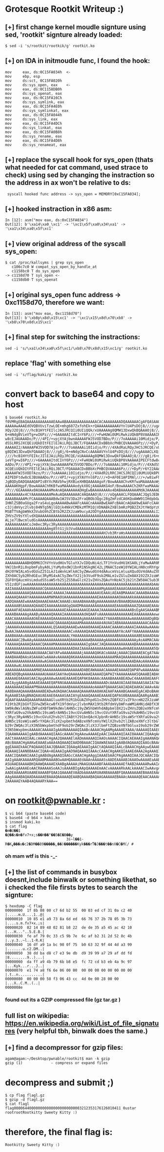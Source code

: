 # Grotesque Rootkit Writeup :)

## [+] first change kernel moudle signture using sed, 'rootkit' signture already loaded:

	$ sed -i 's/rootkit/rootkik/g' rootkit.ko

## [+] on IDA in initmoudle func, I found the hook:
	mov     eax, ds:0C15FA034h  <-
	mov     ebp, esp
	mov     ds:sct, 0C15FA020h
	mov     ds:sys_open, eax    <- 
	mov     eax, ds:0C1158DB0h 
	mov     ds:sys_openat, eax
	mov     eax, ds:0C15FA16Ch
	mov     ds:sys_symlink, eax
	mov     eax, ds:0C15FA4E0h
	mov     ds:sys_symlinkat, eax
	mov     eax, ds:0C15FA044h
	mov     ds:sys_link, eax
	mov     eax, ds:0C15FA4DCh
	mov     ds:sys_linkat, eax
	mov     eax, ds:0C15FA0B8h
	mov     ds:sys_rename, eax
	mov     eax, ds:0C15FA4D8h
	mov     ds:sys_renameat, eax

## [+] replace the syscall hook for sys_open (thats what needed for cat command, used strace to check) using sed by changing the instraction so the address in ax won't be relative to ds:


	 syscall hooked func address -> sys_open = MEMORY[0xC15FA034];

## [+] hooked instraction in x86 asm:

	In [12]: asm("mov eax, ds:0xC15FA034")
	Out[12]: b'\xa14\xa0_\xc1' -> '\xc1\x5f\xa0\x34\xa1' -> '\xa1\x34\xa0\x5f\xc1'


## [+] view original address of the syscall sys_open:
	$ cat /proc/kallsyms | grep sys_open
	   c106c7c0 W compat_sys_open_by_handle_at
	   c1158bc0 T do_sys_open
	-> c1158d70 T sys_open <-
	   c1158db0 T sys_openat

## [+] original sys_open func address -> 0xc1158d70, therefore we want:

	In [13]: asm("mov eax, 0xc1158d70")
	Out[13]: b'\xb8p\x8d\x15\xc1' -> '\xc1\x15\x8d\x70\xb8' -> '\xb8\x70\x8d\x15\xc1'


## [+] final step for switching the instractions:
	sed -i 's/\xa1\x34\xa0\x5f\xc1/\xb8\x70\x8d\x15\xc1/g' rootkit.ko

## replace 'flag' with something else
	sed -i 's/flag/kaki/g' rootkit.ko

# convert back to base64 and copy to host
	$ base64 rootkit.ko
	f0VMRgEBAQAAAAAAAAAAAAEAAwABAAAAAAAAAAAAAACACAAAAAAAADQAAAAAACgAFQASAAQAAAAU
	AAAAAwAAAEdOVQBVUviTzwLOE+mhg687ZxfohEk+rQAAAAAAAAAAVYnlU4PsDOj8////ugAAAACL
	XQyJ2Oj8////hcB1HYtFEIlcJASJRCQIi0UIiQQk/xUAAAAAg8QMW13DxwQkBQAAAOj8////g8j/
	6+mNdgBVieVTg+wI6Pz///+6AAAAAItdCInY6Pz///+FwHUWi0UMiRwkiUQkBP8VAAAAAIPECFtd
	w8cEJAUAAADo/P///4PI/+vpjXYAjbwnAAAAAFWJ5VOD7BDo/P///7oAAAAAi10Midjo/P///4XA
	dSSLRRSJXCQEiUQkDItFEIlEJAiLRQiJBCT/FQAAAACDxBBbXcPHBCQVAAAA6Pz///+DyP/r6Y22
	AAAAAI2/AAAAAFWJ5VOD7Ajo/P///7oAAAAAi10Iidjo/P///4XAdRaLRQyJHCSJRCQE/xUAAAAA
	g8QIW13DxwQkFQAAAOj8////g8j/6+mNdgCNvCcAAAAAVYnlU4PsDOj8////ugAAAACLXQiJ2Oj8
	////hcB1HYtFEIkcJIlEJAiLRQyJRCQE/xUAAAAAg8QMW13DxwQkFQAAAOj8////g8j/6+mNdgBV
	ieVTg+wI6Pz///+6AAAAAItdCInY6Pz///+FwHUWi0UMiRwkiUQkBP8VAAAAAIPECFtdw8cEJBUA
	AADo/P///4PI/+vpjXYAjbwnAAAAAFWJ5VOD7BDo/P///7oAAAAAi10Midjo/P///4XAdSSLRRSJ
	XCQEiUQkDItFEIlEJAiLRQiJBCT/FQAAAACDxBBbXcPHBCQVAAAA6Pz///+DyP/r6Y22AAAAAI2/
	AAAAAFWJ5VOD7Azo/P///7oAAAAAi10Iidjo/P///4XAdR2LRRCJHCSJRCQIi0UMiUQkBP8VAAAA
	AIPEDFtdw8cEJBUAAADo/P///4PI/+vpjXYAVYnl6Pz///+D+AF0E1APIMAl///+/w8iwFhdw410
	JgBQDyDADQAAAQAPIsBYXcMAVbhwjRXBieXHBQAAAAAgoF/BowAAAAChvKRfwaMAAAAAoWyhX8Gj
	AAAAAKHgpF/BowAAAAChRKBfwaMAAAAAodykX8GjAAAAAKG4oF/BowAAAACh2KRfwaMAAAAAMcDo
	/P///6EAAAAAx0AUAAAAAMeAnAQAAAAAAADHgEwBAAAAAAAAx4DABAAAAAAAAMdAJAAAAADHgLwE
	AAAAAAAAx4CYAAAAAAAAAMeAuAQAAAAAAAC4AQAAAOj8////oQgAAACLFQQAAACJQgSJEDHAxwUE
	AAAABAAAAMcFCAAAAAQAAABdw1WJ5V3Da2FraQBOb3Qgc28gZmFzdCA6KQoAWW91IHdpbGwgbm90
	IHNlZSB0aGUga2FraS4uLgoAAAAABwAAAFcAAACnAAAABwEAAFcBAACnAQAA9wEAAFcCAACjAgAA
	c3JjdmVyc2lvbj04NTg5NjlEQjk4NkVCMDkzMTM1QjVDNABkZXBlbmRzPQB2ZXJtYWdpYz0zLjcu
	MSBTTVAgbW9kX3VubG9hZCBtb2R2ZXJzaW9ucyA2ODYgAAAAAAAAAAAAAAAAAAAAAAAAiI2b021v
	ZHVsZV9sYXlvdXQAAAAAAAAAAAAAAAAAAAAAAAAAAAAAAAAAAAAAAAAAAAAAAAAAAAAAAAAAAAAA
	ALje7lBwcmludGsAAAAAAAAAAAAAAAAAAAAAAAAAAAAAAAAAAAAAAAAAAAAAAAAAAAAAAAAAAAAA
	AAAAAAAAAACoJm0ec3Ryc3RyAAAAAAAAAAAAAAAAAAAAAAAAAAAAAAAAAAAAAAAAAAAAAAAAAAAA
	AAAAAAAAAAAAAAAAAAAAmg85tG1jb3VudAAAAAAAAAAAAAAAAAAAAAAAAAAAAAAAAAAAAAAAAAAA
	AAAAAAAAAAAAAAAAAAAAAAAAAAAAAAAAAAAAAAAAAAAAAHJvb3RraWsAAAAAAAAAAAAAAAAAAAAA
	AAAAAAAAAAAAAAAAAAAAAAAAAAAAAAAAAAAAAAAAAAAAAAAAAAAAAAAAAAAAAAAAAAAAAAAAAAAA
	AAAAAAAAAAAAAAAAAAAAAAAAAAAAAAAAAAAAAAAAAAAAAAAAAAAAAAAAAAAAAAAAAAAAAAAAAAAA
	AAAAAAAAAAAAAAAAAAAAAAAAAAAAAAAAAAAAAAAAAAAAAAAAAAAAAAAAAAAAAAAAAAAAAAAAAAAA
	AAAAAAAAAAAAAAAAAAAAAAAAAAAAAAAAAAAAAAAAAAAAAAAAAAAAAAAAAAAAAAAAAAAAAAAAAAAA
	AAAAAAAAAAAAAAAAAAAAAAAAAAAAAAAAAAAAAAAAAAAAAAAAAAAAAAAAAAAAAAAAAAAAAAAAAAAA
	AAAAAAAAAAAAAAAAAAAAAAAAAAAAAAAAAAAAAAAAAAAAAAAAAAAAAAAAAAAAAAAAAAAAAAAAAAAA
	AAAAAAAAAABHQ0M6IChVYnVudHUvTGluYXJvIDQuNi4zLTF1YnVudHU1KSA0LjYuMwAAR0NDOiAo
	VWJ1bnR1L0xpbmFybyA0LjYuMy0xdWJ1bnR1NSkgNC42LjMAAC5zeW10YWIALnN0cnRhYgAuc2hz
	dHJ0YWIALm5vdGUuZ251LmJ1aWxkLWlkAC5yZWwudGV4dAAucmVsLmluaXQudGV4dAAuZXhpdC50
	ZXh0AC5yb2RhdGEuc3RyMS4xAC5yZWxfX21jb3VudF9sb2MALm1vZGluZm8AX192ZXJzaW9ucwAu
	ZGF0YQAucmVsLmdudS5saW5rb25jZS50aGlzX21vZHVsZQAuYnNzAC5jb21tZW50AC5ub3RlLkdO
	VS1zdGFjawAAAAAAAAAAAAAAAAAAAAAAAAAAAAAAAAAAAAAAAAAAAAAAAAAAAAAAAAAbAAAABwAA
	AAIAAAAAAAAANAAAACQAAAAAAAAAAAAAAAQAAAAAAAAAMgAAAAEAAAAGAAAAAAAAAGAAAADQAgAA
	AAAAAAAAAAAQAAAAAAAAAC4AAAAJAAAAAAAAAAAAAAAUEAAAiAEAABMAAAACAAAABAAAAAgAAAA8
	AAAAAQAAAAYAAAAAAAAAMAMAAOUAAAAAAAAAAAAAAAEAAAAAAAAAOAAAAAkAAAAAAAAAAAAAAJwR
	AADQAAAAEwAAAAQAAAAEAAAACAAAAEcAAAABAAAABgAAAAAAAAAVBAAABQAAAAAAAAAAAAAAAQAA
	AAAAAABSAAAAAQAAADIAAAAAAAAAGgQAADMAAAAAAAAAAAAAAAEAAAABAAAAZQAAAAEAAAACAAAA
	AAAAAFAEAAAkAAAAAAAAAAAAAAAEAAAAAAAAAGEAAAAJAAAAAAAAAAAAAABsEgAASAAAABMAAAAI
	AAAABAAAAAgAAAByAAAAAQAAAAIAAAAAAAAAdAQAAFsAAAAAAAAAAAAAAAEAAAAAAAAAewAAAAEA
	AAACAAAAAAAAAOAEAAAAAQAAAAAAAAAAAAAgAAAAAAAAAIYAAAABAAAAAwAAAAAAAADgBQAAAAAA
	AAAAAAAAAAAABAAAAAAAAACQAAAAAQAAAAMAAAAAAAAA4AUAAIABAAAAAAAAAAAAACAAAAAAAAAA
	jAAAAAkAAAAAAAAAAAAAALQSAAAQAAAAEwAAAA0AAAAEAAAACAAAAKoAAAAIAAAAAwAAAAAAAABg
	BwAAJAAAAAAAAAAAAAAABAAAAAAAAACvAAAAAQAAADAAAAAAAAAAYAcAAFYAAAAAAAAAAAAAAAEA
	AAABAAAAuAAAAAEAAAAAAAAAAAAAALYHAAAAAAAAAAAAAAAAAAABAAAAAAAAABEAAAADAAAAAAAA
	AAAAAAC2BwAAyAAAAAAAAAAAAAAAAQAAAAAAAAABAAAAAgAAAAAAAAAAAAAAyAsAAMACAAAUAAAA
	FAAAAAQAAAAQAAAACQAAAAMAAAAAAAAAAAAAAIgOAACJAQAAAAAAAAAAAAABAAAAAAAAAAAAAAAA
	AAAAAAAAAAAAAAAAAAAAAAAAAAAAAAADAAIAAAAAAAAAAAAAAAAAAwAHAAEAAAAAAAAA5QAAAAIA
	BAAMAAAAAAAAAAUAAAACAAYAFwAAAAAAAAAjAAAAAQAKACoAAAAjAAAACQAAAAEACgA7AAAAAAAA
	AAABAAABAAsASAAAACwAAAAvAAAAAQAKAAAAAAAAAAAAAAAAAAMAAQAAAAAAAAAAAAAAAAADAAQA
	AAAAAAAAAAAAAAAAAwAGAAAAAAAAAAAAAAAAAAMACAAAAAAAAAAAAAAAAAADAAoAAAAAAAAAAAAA
	AAAAAwALAAAAAAAAAAAAAAAAAAMADAAAAAAAAAAAAAAAAAADAA0AAAAAAAAAAAAAAAAAAwAPAAAA
	AAAAAAAAAAAAAAMAEAAAAAAAAAAAAAAAAAADABEAWAAAACAAAAAEAAAAEQAPAFwAAAAAAAAAgAEA
	ABEADQBqAAAAAAAAAAUAAAASAAYAeQAAAAAAAAAEAAAAEQAPAIYAAAAAAAAA5QAAABIABACSAAAA
	AAAAAE0AAAASAAIApgAAAAwAAAAEAAAAEQAPAK8AAAAcAAAABAAAABEADwC4AAAA8AEAAFQAAAAS
	AAIAygAAABgAAAAEAAAAEQAPANUAAAAAAAAAAAAAABAAAADcAAAAUAIAAE0AAAASAAIA7AAAAAAA
	AAAAAAAAEAAAAPMAAAAAAAAAAAAAABAAAAD6AAAAoAAAAFQAAAASAAIADAEAAKACAAAvAAAAEgAC
	AA8BAAAQAAAABAAAABEADwAdAQAACAAAAAQAAAARAA8AKAEAAFAAAABGAAAAEgACADoBAACgAQAA
	RgAAABIAAgBNAQAAUAEAAE0AAAASAAIAYgEAAAQAAAAEAAAAEQAPAG0BAAAAAQAARgAAABIAAgB9
	AQAAFAAAAAQAAAARAA8AAGluaXRtb2R1bGUAZXhpdG1vZHVsZQBfX21vZF9zcmN2ZXJzaW9uMzIA
	X19tb2R1bGVfZGVwZW5kcwBfX19fdmVyc2lvbnMAX19tb2RfdmVybWFnaWM1AHNjdABfX3RoaXNf
	bW9kdWxlAGNsZWFudXBfbW9kdWxlAHN5c19yZW5hbWVhdABpbml0X21vZHVsZQBzeXNfcmVuYW1l
	YXRfaG9va2VkAHN5c19saW5rAHN5c19vcGVuAHN5c19vcGVuYXRfaG9va2VkAHN5c19vcGVuYXQA
	c3Ryc3RyAHN5c19vcGVuX2hvb2tlZABtY291bnQAcHJpbnRrAHN5c19saW5rYXRfaG9va2VkAHdw
	AHN5c19zeW1saW5rYXQAc3lzX2xpbmthdABzeXNfcmVuYW1lX2hvb2tlZABzeXNfc3ltbGlua19o
	b29rZWQAc3lzX3N5bWxpbmthdF9ob29rZWQAc3lzX3JlbmFtZQBzeXNfbGlua19ob29rZWQAc3lz
	X3N5bWxpbmsAAAAACAAAAAIgAAANAAAAAQIAABcAAAACHgAAMgAAAAEXAAA/AAAAAQIAAEQAAAAC
	IQAAWAAAAAIgAABdAAAAAQIAAGcAAAACHgAAewAAAAEpAACIAAAAAQIAAI0AAAACIQAAqAAAAAIg
	AACtAAAAAQIAALcAAAACHgAA2QAAAAElAADmAAAAAQIAAOsAAAACIQAACAEAAAIgAAANAQAAAQIA
	ABcBAAACHgAAKwEAAAEaAAA4AQAAAQIAAD0BAAACIQAAWAEAAAIgAABdAQAAAQIAAGcBAAACHgAA
	ggEAAAEkAACPAQAAAQIAAJQBAAACIQAAqAEAAAIgAACtAQAAAQIAALcBAAACHgAAywEAAAErAADY
	AQAAAQIAAN0BAAACIQAA+AEAAAIgAAD9AQAAAQIAAAcCAAACHgAAKQIAAAEdAAA2AgAAAQIAADsC
	AAACIQAAWAIAAAIgAABdAgAAAQIAAGcCAAACHgAAggIAAAEbAACPAgAAAQIAAJQCAAACIQAApAIA
	AAIgAAAKAAAAARQAABMAAAABGwAAHQAAAAEdAAAnAAAAASsAADEAAAABJAAAOwAAAAEaAABFAAAA
	ASUAAE8AAAABKQAAWQAAAAEXAABgAAAAAiMAAGUAAAABFAAAbAAAAAEfAAB2AAAAARwAAIAAAAAB
	JwAAigAAAAEoAACRAAAAASoAAJsAAAABIgAApQAAAAEmAACvAAAAARkAALkAAAACIwAAvgAAAAEV
	AADEAAAAARUAANEAAAABFQAA1QAAAAEVAADbAAAAARUAAN8AAAABFQAAAAAAAAEBAAAEAAAAAQEA
	AAgAAAABAQAADAAAAAEBAAAQAAAAAQEAABQAAAABAQAAGAAAAAEBAAAcAAAAAQEAACAAAAABAQAA
	2AAAAAEYAAB4AQAAARYAAA==


# on rootkit@pwnable.kr :
	$ vi b64 (paste base64 code)
	$ base64 -d b64 > kaki.ko
	$ insmod kaki.ko
	$ cat flag
	�m�U��1
	�@��s�m�fv7+x;s��H��"��5�E�B��y
								3ś~l��1-R�Kߩ���u�c2�DM��8ݺ�����9��)������Kyk���rͳ�J���t��nX�C�M(/ # 


###  		  oh mam wtf is this -_-

## [+] the list of commands in busybox doesnt,include binwalk or something likethat, so i checked the file firsts bytes to search the signture:
	$ hexdump -C flag
	00000000  1f 8b 08 00 c7 6d b2 55  00 03 ed cf 31 0a c2 40  |.....m.U....1..@|
	00000010  10 85 e1 a9 73 8a 6d ed  66 76 37 2b 78 05 3b 73  |....s.m.fv7+x.;s|
	00000020  82 14 89 48 02 81 b8 22  de de 35 a5 45 ac 42 10  |...H..."..5.E.B.|
	00000030  fe af 79 0c 33 c5 9b 7e  6c af b2 31 2d 52 8c 4b  |..y.3..~l..1-R.K|
	00000040  16 df a9 1a bc 98 0f 75  b0 63 32 9f 44 4d a3 99  |.......u.c2.DM..|
	00000050  38 dd ba d8 c7 e3 9e db  d9 39 99 a7 29 af dd fd  |8........9..)...|
	00000060  da ff a9 4b 79 6b b8 e5  fc 72 cd b3 eb 4a 9c 97  |...Kyk...r...J..|
	00000070  e1 74 a8 f6 6e 06 00 00  00 00 00 00 00 00 00 00  |.t..n...........|
	00000080  00 00 00 58 f3 06 43 cc  4d 0e 00 28 00 00        |...X..C.M..(..|
	0000008e

### found out its a GZIP compressed file (gz tar.gz )
## full list on wikipedia: https://en.wikipedia.org/wiki/List_of_file_signatures (very helpful tbh, binwalk does the same.)

## [+] find a decompressor for gzip files:
	agam@agam:~/Desktop/pwnable/rootkit$ man -k gzip
	gzip (1)             - compress or expand files

# decompress and submit ;)
	$ cp flag flagl.gz
	$ gzip -d flagl.gz
	$ cat flagl
	flag0000644000000000000000000000003212353176126010411 0ustar  rootrootRootkitty Sweety Kitty :)

# therefore, the final flag is: 
	Rootkitty Sweety Kitty :)





